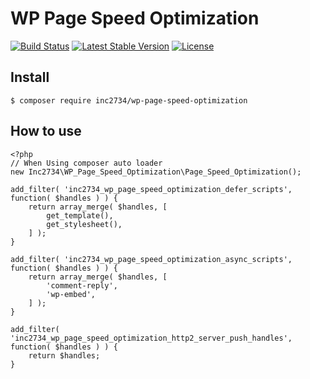 # WP Page Speed Optimization

[![Build Status](https://travis-ci.org/inc2734/wp-page-speed-optimization.svg?branch=master)](https://travis-ci.org/inc2734/wp-page-speed-optimization)
[![Latest Stable Version](https://poser.pugx.org/inc2734/wp-page-speed-optimization/v/stable)](https://packagist.org/packages/inc2734/wp-page-speed-optimization)
[![License](https://poser.pugx.org/inc2734/wp-page-speed-optimization/license)](https://packagist.org/packages/inc2734/wp-page-speed-optimization)

## Install
```
$ composer require inc2734/wp-page-speed-optimization
```

## How to use
```
<?php
// When Using composer auto loader
new Inc2734\WP_Page_Speed_Optimization\Page_Speed_Optimization();

add_filter( 'inc2734_wp_page_speed_optimization_defer_scripts', function( $handles ) ) {
	return array_merge( $handles, [
		get_template(),
		get_stylesheet(),
	] );
}

add_filter( 'inc2734_wp_page_speed_optimization_async_scripts', function( $handles ) ) {
	return array_merge( $handles, [
		'comment-reply',
		'wp-embed',
	] );
}

add_filter( 'inc2734_wp_page_speed_optimization_http2_server_push_handles', function( $handles ) ) {
	return $handles;
}
```
